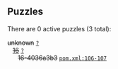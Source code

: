 ## Puzzles

There are 0 active puzzles (3 total):


<del>unknown</del> [`?`](../master/?)<br/>
&nbsp;&nbsp;&nbsp;[<del>16</del>](https://github.com/jcabi/jcabi-manifests/issues/16) [`?`](../master/?)<br/>
&nbsp;&nbsp;&nbsp;&nbsp;&nbsp;&nbsp;<del>16-4036a3b3</del> [`pom.xml:106-107`](../master/pom.xml#L106-L107)<br/>